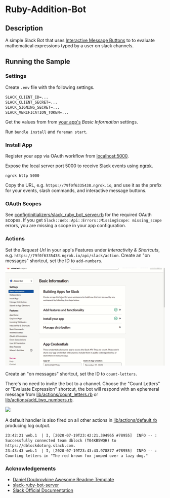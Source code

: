 # Ruby-Addition-Bot

## Description

A simple Slack Bot that uses [Interactive Message Buttons](https://api.slack.com/legacy/message-buttons) to to evaluate mathematical expressions typed by a user on slack channels.

## Running the Sample

### Settings

Create `.env` file with the following settings.

```
SLACK_CLIENT_ID=...
SLACK_CLIENT_SECRET=...
SLACK_SIGNING_SECRET=...
SLACK_VERIFICATION_TOKEN=...
```

Get the values from from [your app's](https://api.slack.com/apps) _Basic Information_ settings.

Run `bundle install` and `foreman start`.

### Install App

Register your app via OAuth workflow from [localhost:5000](http://localhost:5000).

Expose the local server port 5000 to receive Slack events using [ngrok](https://ngrok.com).

```
ngrok http 5000
```

Copy the URL, e.g. `https://79f0f6335438.ngrok.io`, and use it as the prefix for your events, slash commands, and interactive message buttons.

### OAuth Scopes

See [config/initializers/slack_ruby_bot_server.rb](config/initializers/slack_ruby_bot_server.rb) for the required OAuth scopes. If you get `Slack::Web::Api::Errors::MissingScope: missing_scope` errors, you are missing a scope in your app configuration.

### Actions

Set the _Request Url_ in your app's Features under _Interactivity & Shortcuts_, e.g. `https://79f0f6335438.ngrok.io/api/slack/action`. Create an "on messages" shortcut, set the ID to `add-numbers`.

![](screenshots/action-create.gif)

Create an "on messages" shortcut, set the ID to `count-letters`.

There's no need to invite the bot to a channel. Choose the "Count Letters" or "Evaluate Expression" shortcut, the bot will respond with an ephemeral message from
[lib/actions/count_letters.rb](lib/actions/count_letters.rb) or
[lib/actions/add_two_numbers.rb](lib/actions/add_two_numbers.rb).

![](screenshots/actions-demo.gif)

A default handler is also fired on all other actions in [lib/actions/default.rb](lib/actions/default.rb) producing log output.

```
23:42:21 web.1  | I, [2020-07-19T23:42:21.394965 #78955]  INFO -- : Successfully connected team dblock (T04KB5WQH) to https://dblockdotorg.slack.com.
23:43:43 web.1  | I, [2020-07-19T23:43:43.978877 #78955]  INFO -- : Counting letters in "The red brown fox jumped over a lazy dog."
```

### Acknowledgements

- [Daniel Doubrovkine Awesome Readme Template](http://code.dblock.org)
- [slack-ruby-bot-server](https://github.com/slack-ruby/slack-ruby-bot-server)
- [Slack Official Documentation](https://slack.com/intl/en-ke/help/articles/115005265703-Create-a-bot-for-your-workspace)
